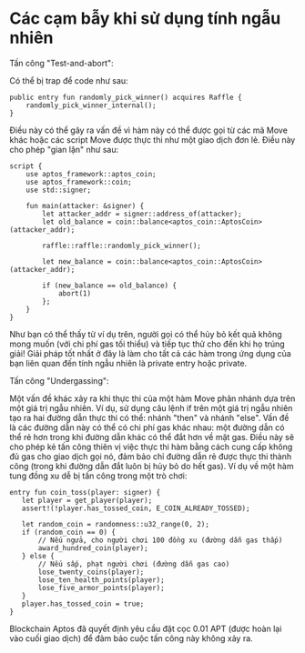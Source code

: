 # Các cạm bẫy khi sử dụng tính ngẫu nhiên
Tấn công "Test-and-abort":

Có thể bị trap để code như sau:

```
public entry fun randomly_pick_winner() acquires Raffle {
    randomly_pick_winner_internal();
}
```

Điều này có thể gây ra vấn đề vì hàm này có thể được gọi từ các mã Move khác hoặc các script Move được thực thi như một giao dịch đơn lẻ. Điều này cho phép "gian lận" như sau:


```
script {
    use aptos_framework::aptos_coin;
    use aptos_framework::coin;
    use std::signer;

    fun main(attacker: &signer) {
        let attacker_addr = signer::address_of(attacker);
        let old_balance = coin::balance<aptos_coin::AptosCoin>(attacker_addr);
        
        raffle::raffle::randomly_pick_winner();
        
        let new_balance = coin::balance<aptos_coin::AptosCoin>(attacker_addr);
        
        if (new_balance == old_balance) {
            abort(1)
        };
    }
}
```

Như bạn có thể thấy từ ví dụ trên, người gọi có thể hủy bỏ kết quả không mong muốn (với chi phí gas tối thiểu) và tiếp tục thử cho đến khi họ trúng giải!
Giải pháp tốt nhất ở đây là làm cho tất cả các hàm trong ứng dụng của bạn liên quan đến tính ngẫu nhiên là private entry hoặc private.

Tấn công "Undergassing":

Một vấn đề khác xảy ra khi thực thi của một hàm Move phân nhánh dựa trên một giá trị ngẫu nhiên. Ví dụ, sử dụng câu lệnh if trên một giá trị ngẫu nhiên tạo ra hai đường dẫn thực thi có thể: nhánh "then" và nhánh "else". Vấn đề là các đường dẫn này có thể có chi phí gas khác nhau: một đường dẫn có thể rẻ hơn trong khi đường dẫn khác có thể đắt hơn về mặt gas.
Điều này sẽ cho phép kẻ tấn công thiên vị việc thực thi hàm bằng cách cung cấp không đủ gas cho giao dịch gọi nó, đảm bảo chỉ đường dẫn rẻ được thực thi thành công (trong khi đường dẫn đắt luôn bị hủy bỏ do hết gas).
Ví dụ về một hàm tung đồng xu dễ bị tấn công trong một trò chơi:

```
entry fun coin_toss(player: signer) {
   let player = get_player(player);
   assert!(!player.has_tossed_coin, E_COIN_ALREADY_TOSSED);

   let random_coin = randomness::u32_range(0, 2);
   if (random_coin == 0) {
       // Nếu ngửa, cho người chơi 100 đồng xu (đường dẫn gas thấp)
       award_hundred_coin(player);
   } else {
       // Nếu sấp, phạt người chơi (đường dẫn gas cao)
       lose_twenty_coins(player);
       lose_ten_health_points(player);
       lose_five_armor_points(player);
   }
   player.has_tossed_coin = true;
}
```
Blockchain Aptos đã quyết định yêu cầu đặt cọc 0.01 APT (được hoàn lại vào cuối giao dịch) để đảm bảo cuộc tấn công này không xảy ra.
